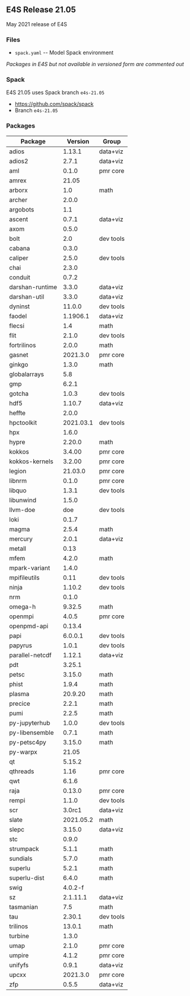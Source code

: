 ## E4S Release 21.05

May 2021 release of E4S

### Files

* `spack.yaml` -- Model Spack environment
  
*Packages in E4S but not available in versioned form are commented out*


### Spack

E4S 21.05 uses Spack branch `e4s-21.05`
* https://github.com/spack/spack
* Branch `e4s-21.05`

### Packages

| Package         | Version   | Group     |
|-----------------|-----------|-----------|
| adios           | 1.13.1    | data+viz  |
| adios2          | 2.7.1     | data+viz  |
| aml             | 0.1.0     | pmr core  |
| amrex           | 21.05     |           |
| arborx          | 1.0       | math      |
| archer          | 2.0.0     |           |
| argobots        | 1.1       |           |
| ascent          | 0.7.1     | data+viz  |
| axom            | 0.5.0     |           |
| bolt            | 2.0       | dev tools |
| cabana          | 0.3.0     |           |
| caliper         | 2.5.0     | dev tools |
| chai            | 2.3.0     |           |
| conduit         | 0.7.2     |           |
| darshan-runtime | 3.3.0     | data+viz  |
| darshan-util    | 3.3.0     | data+viz  |
| dyninst         | 11.0.0    | dev tools |
| faodel          | 1.1906.1  | data+viz  |
| flecsi          | 1.4       | math      |
| flit            | 2.1.0     | dev tools |
| fortrilinos     | 2.0.0     | math      |
| gasnet          | 2021.3.0  | pmr core  |
| ginkgo          | 1.3.0     | math      |
| globalarrays    | 5.8       |           |
| gmp             | 6.2.1     |           |
| gotcha          | 1.0.3     | dev tools |
| hdf5            | 1.10.7    | data+viz  |
| heffte          | 2.0.0     |           |
| hpctoolkit      | 2021.03.1 | dev tools |
| hpx             | 1.6.0     |           |
| hypre           | 2.20.0    | math      |
| kokkos          | 3.4.00    | pmr core  |
| kokkos-kernels  | 3.2.00    | pmr core  |
| legion          | 21.03.0   | pmr core  |
| libnrm          | 0.1.0     | pmr core  |
| libquo          | 1.3.1     | dev tools |
| libunwind       | 1.5.0     |           |
| llvm-doe        | doe       | dev tools |
| loki            | 0.1.7     |           |
| magma           | 2.5.4     | math      |
| mercury         | 2.0.1     | data+viz  |
| metall          | 0.13      |           |
| mfem            | 4.2.0     | math      |
| mpark-variant   | 1.4.0     |           |
| mpifileutils    | 0.11      | dev tools |
| ninja           | 1.10.2    | dev tools |
| nrm             | 0.1.0     |           |
| omega-h         | 9.32.5    | math      |
| openmpi         | 4.0.5     | pmr core  |
| openpmd-api     | 0.13.4    |           |
| papi            | 6.0.0.1   | dev tools |
| papyrus         | 1.0.1     | dev tools |
| parallel-netcdf | 1.12.1    | data+viz  |
| pdt             | 3.25.1    |           |
| petsc           | 3.15.0    | math      |
| phist           | 1.9.4     | math      |
| plasma          | 20.9.20   | math      |
| precice         | 2.2.1     | math      |
| pumi            | 2.2.5     | math      |
| py-jupyterhub   | 1.0.0     | dev tools |
| py-libensemble  | 0.7.1     | math      |
| py-petsc4py     | 3.15.0    | math      |
| py-warpx        | 21.05     |           |
| qt              | 5.15.2    |           |
| qthreads        | 1.16      | pmr core  |
| qwt             | 6.1.6     |           |
| raja            | 0.13.0    | pmr core  |
| rempi           | 1.1.0     | dev tools |
| scr             | 3.0rc1    | data+viz  |
| slate           | 2021.05.2 | math      |
| slepc           | 3.15.0    | data+viz  |
| stc             | 0.9.0     |           |
| strumpack       | 5.1.1     | math      |
| sundials        | 5.7.0     | math      |
| superlu         | 5.2.1     | math      |
| superlu-dist    | 6.4.0     | math      |
| swig            | 4.0.2-f   |           |
| sz              | 2.1.11.1  | data+viz  |
| tasmanian       | 7.5       | math      |
| tau             | 2.30.1    | dev tools |
| trilinos        | 13.0.1    | math      |
| turbine         | 1.3.0     |           |
| umap            | 2.1.0     | pmr core  |
| umpire          | 4.1.2     | pmr core  |
| unifyfs         | 0.9.1     | data+viz  |
| upcxx           | 2021.3.0  | pmr core  |
| zfp             | 0.5.5     | data+viz  |
